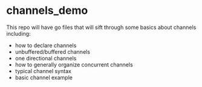 # channels_demo

This repo will have go files that will sift through some basics about channels including:

- how to declare channels
- unbuffered/buffered channels
- one directional channels
- how to generally organize concurrent channels
- typical channel syntax
- basic channel example
